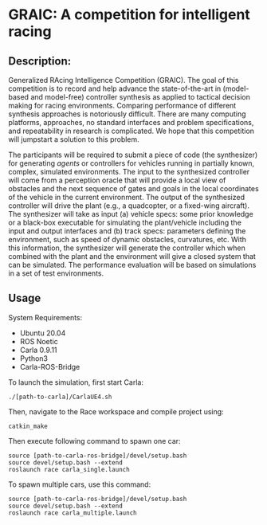 # GRAIC: A competition for intelligent racing

## Description: 

Generalized RAcing Intelligence Competition (GRAIC). The goal of this competition is to record and help advance the state-of-the-art in (model-based and model-free) controller synthesis as applied to tactical decision making for racing environments. Comparing performance of different synthesis approaches is notoriously difficult. There are many computing platforms, approaches, no standard interfaces and problem specifications, and repeatability in research is complicated. We hope that this competition will jumpstart a solution to this problem.

The participants will be required to submit a piece of code (the synthesizer) for generating _agents_ or controllers for vehicles running in partially known, complex, simulated environments. The input to the synthesized controller will come from a perception oracle that will provide a local view of obstacles and the next sequence of gates and goals in the local coordinates of the vehicle in the current environment. The output of the synthesized controller will drive the plant (e.g., a quadcopter, or a fixed-wing aircraft). The synthesizer will take as input (a) vehicle specs: some prior knowledge or a black-box executable for simulating the plant/vehicle including the input and output interfaces and (b) track specs: parameters defining the environment, such as speed of dynamic obstacles, curvatures, etc.  With this information, the synthesizer will generate the controller which when combined with the plant and the environment will give a closed system that can be simulated. The performance evaluation will be based on simulations in a set of test environments. 

## Usage
System Requirements:
* Ubuntu 20.04
* ROS Noetic
* Carla 0.9.11
* Python3
* Carla-ROS-Bridge

To launch the simulation, first start Carla: 
<pre><code>./[path-to-carla]/CarlaUE4.sh
</code></pre>

Then, navigate to the Race workspace and compile project using:
<pre><code>catkin_make</code></pre>

Then execute following command to spawn one car:
<pre><code>source [path-to-carla-ros-bridge]/devel/setup.bash
source devel/setup.bash --extend
roslaunch race carla_single.launch
</code></pre>

To spawn multiple cars, use this command:
<pre><code>source [path-to-carla-ros-bridge]/devel/setup.bash
source devel/setup.bash --extend
roslaunch race carla_multiple.launch
</code></pre>
